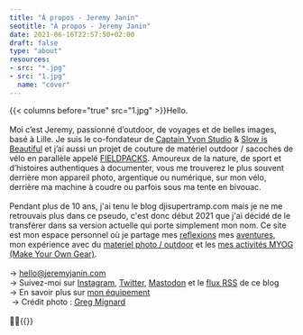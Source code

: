 ```yaml
---
title: "À propos - Jeremy Janin"
seotitle: "À propos - Jeremy Janin"
date: 2021-06-16T22:57:50+02:00
draft: false
type: "about"
resources:
- src: "*.jpg"
- src: "1.jpg"
  name: "cover"
---
```

{{< columns before="true" src="1.jpg" >}}Hello.<br/>
<br/>
Moi c’est Jeremy, passionné d’outdoor, de voyages et de belles images, basé à Lille. Je suis le co-fondateur de <a href="https://captainyvon.fr" target="blank">Captain Yvon Studio</a> & <a href="https://slowisbeautiful.cool" target="blank">Slow is Beautiful</a> et j’ai aussi un projet de couture de matériel outdoor / sacoches de vélo en parallèle appelé <a href="https://www.instagram.com/fieldpacks/" target="blank">FIELDPACKS</a>. Amoureux de la nature, de sport et d’histoires authentiques à documenter, vous me trouverez le plus souvent derrière mon appareil photo, argentique ou numérique, sur mon vélo, derrière ma machine à coudre ou parfois sous ma tente en bivouac.<br/>
<br/>
Pendant plus de 10 ans, j'ai tenu le blog djisupertramp.com mais je ne me retrouvais plus dans ce pseudo, c'est donc début 2021 que j'ai décidé de le transférer dans sa version actuelle qui porte simplement mon nom. Ce site est mon espace personnel où je partage mes <a href="https://jeremyjanin.com/reflexions/">reflexions</a> mes <a href="https://jeremyjanin.com/aventures/">aventures</a>, mon expérience avec du <a href="https://jeremyjanin.com/materiel/">materiel photo / outdoor</a> et les <a href="https://jeremyjanin.com/MYOG/">mes activités MYOG (Make Your Own Gear)</a>.<br/>
<br/>
→ hello@jeremyjanin.com  <br/>
→ Suivez-moi sur <a href="https://www.instagram.com/jeremy.janin/" target="blank">Instagram</a>, <a href="https://twitter.com/jeremyjanin" target="blank">Twitter</a>, <a href="https://piaille.fr/@jeremy" target="blank">Mastodon</a> et le <a href="https://jeremyjanin.com/posts/index.xml" target="blank">flux RSS</a> de ce blog  <br/>
→ En savoir plus sur <a href="https://jeremyjanin.com/equipement/">mon équipement</a><br/>
 → Crédit photo : <a href="https://gregorymignard.com/" target="blank">Greg Mignard</a><br/>
<br/>
✌🏻{{</columns>}}
